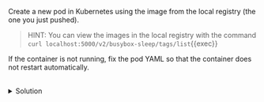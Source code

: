 Create a new pod in Kubernetes using the image from the local registry (the one you just pushed).

> HINT: You can view the images in the local registry with the command `curl localhost:5000/v2/busybox-sleep/tags/list`{{exec}}

If the container is not running, fix the pod YAML so that the container does not restart automatically.

<br>
<details><summary>Solution</summary>
<br>

```bash
# create a pod named 'busybox-sleeper' using the image from the local registry
kubectl run busybox-sleeper --image localhost:5000/busybox-sleep
```{{exec}}

```yaml
# pod.yaml

```


</details>